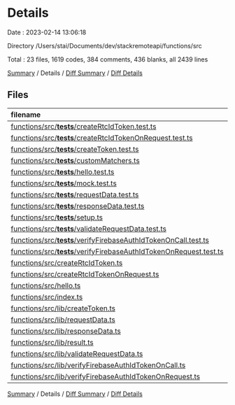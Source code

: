 # Details

Date : 2023-02-14 13:06:18

Directory /Users/stai/Documents/dev/stackremoteapi/functions/src

Total : 23 files,  1619 codes, 384 comments, 436 blanks, all 2439 lines

[Summary](results.md) / Details / [Diff Summary](diff.md) / [Diff Details](diff-details.md)

## Files
| filename | language | code | comment | blank | total |
| :--- | :--- | ---: | ---: | ---: | ---: |
| [functions/src/__tests__/createRtcIdToken.test.ts](/functions/src/__tests__/createRtcIdToken.test.ts) | TypeScript | 182 | 21 | 42 | 245 |
| [functions/src/__tests__/createRtcIdTokenOnRequest.test.ts](/functions/src/__tests__/createRtcIdTokenOnRequest.test.ts) | TypeScript | 262 | 23 | 55 | 340 |
| [functions/src/__tests__/createToken.test.ts](/functions/src/__tests__/createToken.test.ts) | TypeScript | 75 | 63 | 33 | 171 |
| [functions/src/__tests__/customMatchers.ts](/functions/src/__tests__/customMatchers.ts) | TypeScript | 28 | 0 | 3 | 31 |
| [functions/src/__tests__/hello.test.ts](/functions/src/__tests__/hello.test.ts) | TypeScript | 103 | 48 | 34 | 185 |
| [functions/src/__tests__/mock.test.ts](/functions/src/__tests__/mock.test.ts) | TypeScript | 65 | 10 | 23 | 98 |
| [functions/src/__tests__/requestData.test.ts](/functions/src/__tests__/requestData.test.ts) | TypeScript | 40 | 14 | 11 | 65 |
| [functions/src/__tests__/responseData.test.ts](/functions/src/__tests__/responseData.test.ts) | TypeScript | 65 | 7 | 11 | 83 |
| [functions/src/__tests__/setup.ts](/functions/src/__tests__/setup.ts) | TypeScript | 17 | 2 | 5 | 24 |
| [functions/src/__tests__/validateRequestData.test.ts](/functions/src/__tests__/validateRequestData.test.ts) | TypeScript | 116 | 59 | 38 | 213 |
| [functions/src/__tests__/verifyFirebaseAuthIdTokenOnCall.test.ts](/functions/src/__tests__/verifyFirebaseAuthIdTokenOnCall.test.ts) | TypeScript | 33 | 24 | 17 | 74 |
| [functions/src/__tests__/verifyFirebaseAuthIdTokenOnRequest.test.ts](/functions/src/__tests__/verifyFirebaseAuthIdTokenOnRequest.test.ts) | TypeScript | 52 | 34 | 22 | 108 |
| [functions/src/createRtcIdToken.ts](/functions/src/createRtcIdToken.ts) | TypeScript | 106 | 31 | 29 | 166 |
| [functions/src/createRtcIdTokenOnRequest.ts](/functions/src/createRtcIdTokenOnRequest.ts) | TypeScript | 123 | 31 | 35 | 189 |
| [functions/src/hello.ts](/functions/src/hello.ts) | TypeScript | 70 | 5 | 13 | 88 |
| [functions/src/index.ts](/functions/src/index.ts) | TypeScript | 14 | 0 | 2 | 16 |
| [functions/src/lib/createToken.ts](/functions/src/lib/createToken.ts) | TypeScript | 57 | 1 | 13 | 71 |
| [functions/src/lib/requestData.ts](/functions/src/lib/requestData.ts) | TypeScript | 41 | 1 | 7 | 49 |
| [functions/src/lib/responseData.ts](/functions/src/lib/responseData.ts) | TypeScript | 20 | 0 | 4 | 24 |
| [functions/src/lib/result.ts](/functions/src/lib/result.ts) | TypeScript | 5 | 5 | 2 | 12 |
| [functions/src/lib/validateRequestData.ts](/functions/src/lib/validateRequestData.ts) | TypeScript | 85 | 3 | 25 | 113 |
| [functions/src/lib/verifyFirebaseAuthIdTokenOnCall.ts](/functions/src/lib/verifyFirebaseAuthIdTokenOnCall.ts) | TypeScript | 25 | 0 | 5 | 30 |
| [functions/src/lib/verifyFirebaseAuthIdTokenOnRequest.ts](/functions/src/lib/verifyFirebaseAuthIdTokenOnRequest.ts) | TypeScript | 35 | 2 | 7 | 44 |

[Summary](results.md) / Details / [Diff Summary](diff.md) / [Diff Details](diff-details.md)